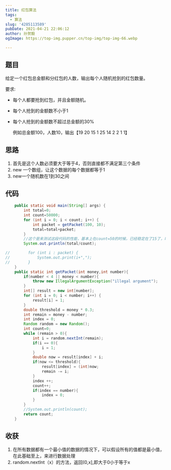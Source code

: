 ```yaml
---
title: 红包算法
tags:
  - 算法
slug: '4285113589'
pubDate: 2021-04-21 22:06:12
author: 孙贺毅
ogImage: https://top-img.pupper.cn/top-img/top-img-66.webp

---
```


## 题目

给定一个红包总金额和分红包的人数，输出每个人随机抢到的红包数量。

要求:

- 每个人都要抢到红包，并且金额随机。

- 每个人抢到的金额数不小于1

- 每个人抢到的金额数不超过总金额的30%

  例如总金额100，人数10，输出【19 20 15 1 25 14 2 2 1 1】
  
  <!-- more -->

## 思路

1. 首先是这个人数必须要大于等于4，否则直接都不满足第三个条件
2. new 一个数组，让这个数据的每个数据都等于1
3. new一个随机数在1到30之间

## 代码

```java
    public static void main(String[] args) {
        int total=0;
        int count=50000;
        for (int i = 0; i < count; i++) {
            int packet = getPacket(100, 10);
            total=total+packet;
        }
        //这个是来测试这段代码的性能，基本上在count=50的时候，已经稳定在了15了，时间复杂度基本上可以说是1.5N，N就是人员的数量
        System.out.println(total/count);

//        for (int i : packet) {
//            System.out.print(i+",");
//        }
    }
    public static int getPacket(int money,int number){
        if(number < 4 || money < number){
            throw new IllegalArgumentException("illegal argument");
        }
        int[] result = new int[number];
        for (int i = 0; i < number; i++) {
            result[i] = 1;
        }
        double threshold = money * 0.3;
        int remain = money - number;
        int index = 0;
        Random random = new Random();
        int count=0;
        while (remain > 0){
            int i = random.nextInt(remain);
            if(i == 0){
                i = 1;
            }
            double now = result[index] + i;
            if(now <= threshold){
                result[index] = (int)now;
                remain -= i;
            }
            index ++;
            count++;
            if(index == number){
                index = 0;
            }
        }
        //System.out.println(count);
        return count;
    }
```

## 收获

1. 在所有数据都有一个最小值的数据的情况下，可以假设所有的值都是最小值，在此基础至上，来进行数据处理
2. random.nextInt（x）的方法，返回(0,x],即大于0小于等于x